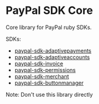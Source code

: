# PayPal SDK Core

Core library for PayPal ruby SDKs.

SDKs:

* [paypal-sdk-adaptivepayments](https://github.com/paypal/adaptivepayments-sdk-ruby)
* [paypal-sdk-adaptiveaccounts](https://github.com/paypal/adaptiveaccounts-sdk-ruby)
* [paypal-sdk-invoice](https://github.com/paypal/invoice-sdk-ruby)
* [paypal-sdk-permissions](https://github.com/paypal/permissions-sdk-ruby)
* [paypal-sdk-merchant](https://github.com/paypal/merchant-sdk-ruby)
* [paypal-sdk-buttonmanager](https://github.com/paypal/buttonmanager-sdk-ruby)


Note: Don't use this library directly

